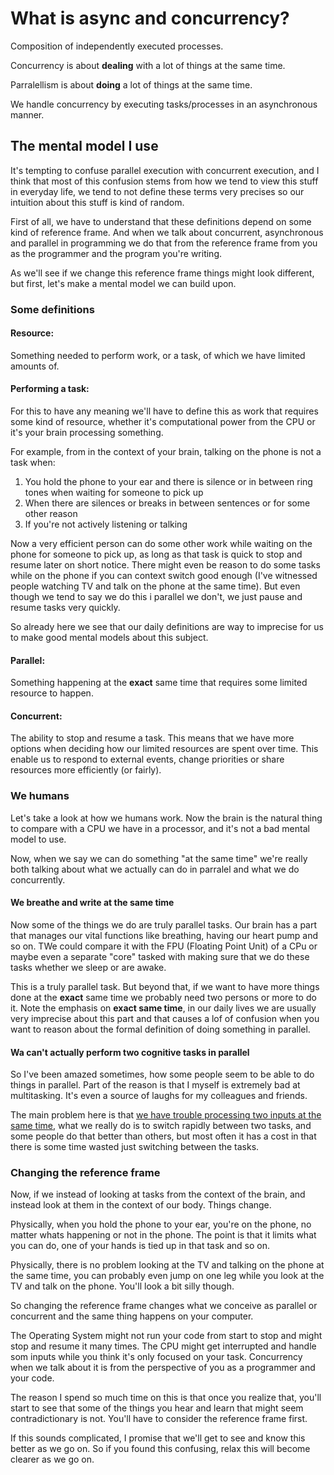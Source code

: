 # What is async and concurrency?

Composition of independently executed processes.

Concurrency is about **dealing** with a lot of things at the same time.

Parralellism is about **doing** a lot of things at the same time.

We handle concurrency by executing tasks/processes in an asynchronous manner.

## The mental model I use

It's tempting to confuse parallel execution with concurrent execution, and I think that most of this confusion stems from how
we tend to view this stuff in everyday life, we tend to not define these terms very precises so our intuition about this stuff is
kind of random.

First of all, we have to understand that these definitions depend on some kind of reference frame. And when we talk about 
concurrent, asynchronous and parallel in programming we do that from the reference frame from you as the programmer and the 
program you're writing.

As we'll see if we change this reference frame things might look different, but first, let's make a mental model we can build upon.

### Some definitions

#### Resource:
Something needed to perform work, or a task, of which we have limited amounts of.

#### Performing a task:
For this to have any meaning we'll have to define this as work that requires some kind of resource, whether it's computational power 
from the CPU or it's your brain processing something. 

For example, from in the context of your brain, talking on the phone is not a task when:
1. You hold the phone to your ear and there is silence or in between ring tones when waiting for someone to pick up
2. When there are silences or breaks in between sentences or for some other reason
3. If you're not actively listening or talking

Now a very efficient person can do some other work while waiting on the phone for someone to pick up, as long as that task is
quick to stop and resume later on short notice. There might even be reason to do some tasks while on the phone if you can context 
switch good enough (I've witnessed people watching TV and talk on the phone at the same time). But even though we tend to say we
do this i parallel we don't, we just pause and resume tasks very quickly.

So already here we see that our daily definitions are way to imprecise for us to make good mental models about this subject.

#### Parallel:
Something happening at the **exact** same time that requires some limited resource to happen.

#### Concurrent:
The ability to stop and resume a task. This means that we have more options when deciding how our limited resources are spent over time. 
This enable us to respond to external events, change priorities or share resources more efficiently (or fairly).


### We humans

Let's take a look at how we humans work. Now the brain is the natural thing to compare with a CPU we have in a processor, and it's not
a bad mental model to use.

Now, when we say we can do something "at the same time" we're really both talking about what we actually can do in parralel and
what we do concurrently.

#### We breathe and write at the same time
Now some of the things we do are truly parallel tasks. Our brain has a part that manages our vital functions like breathing, having our
heart pump and so on. TWe could compare it with the FPU (Floating Point Unit) of a CPu or maybe even a separate "core" tasked with making
sure that we do these tasks whether we sleep or are awake.

This is a truly parallel task. But beyond that, if we want to have more things done at the **exact** same time we probably 
need two persons or more to do it. Note the emphasis on **exact same time**, in our daily lives we are usually very 
imprecise about this part and that causes a lof of confusion when you want to reason about the formal definition of doing
something in parallel.

#### Wa can't actually perform two cognitive tasks in parallel

So I've been amazed sometimes, how some people seem to be able to do things in parallel. Part of the reason is that I myself is 
extremely bad at multitasking. It's even a source of laughs for my colleagues and friends.

The main problem here is that [we have trouble processing two inputs at the same time](https://bmcpsychology.biomedcentral.com/articles/10.1186/2050-7283-1-18), 
what we really do is to switch rapidly between two tasks, and some people do that better than others, but most often it has a cost 
in that there is some time wasted just switching between the tasks.


### Changing the reference frame

Now, if we instead of looking at tasks from the context of the brain, and instead look at them in the context of our body. Things change.

Physically, when you hold the phone to your ear, you're on the phone, no matter whats happening or not in the phone. The point
is that it limits what you can do, one of your hands is tied up in that task and so on.

Physically, there is no problem looking at the TV and talking on the phone at the same time, you can probably even jump on 
one leg while you look at the TV and talk on the phone. You'll look a bit silly though.

So changing the reference frame changes what we conceive as parallel or concurrent and the same thing happens on your computer.

The Operating System might not run your code from start to stop and might stop and resume it many times. The CPU might get interrupted and
handle som inputs while you think it's only focused on your task. Concurrency when we talk about it is from the perspective of you as a 
programmer and your code.

The reason I spend so much time on this is that once you realize that, you'll start to see that some of the things you hear and
learn that might seem contradictionary is not. You'll have to consider the reference frame first.

If this sounds complicated, I promise that we'll get to see and know this better as we go on. So if you found this confusing, relax
this will become clearer as we go on.